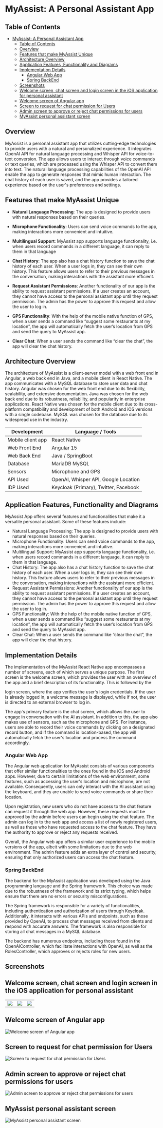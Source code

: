 # MyAssist: A Personal Assistant App

## Table of Contents
- [MyAssist: A Personal Assistant App](#myassist-a-personal-assistant-app)
  - [Table of Contents](#table-of-contents)
  - [Overview](#overview)
  - [Features that make MyAssist Unique](#features-that-make-myassist-unique)
  - [Architecture Overview](#architecture-overview)
  - [Application Features, Functionality and Diagrams](#application-features-functionality-and-diagrams)
  - [Implementation Details](#implementation-details)
    - [Angular Web App](#angular-web-app)
    - [Spring BackEnd](#spring-backend)
  - [Screenshots](#screenshots)
  - [Welcome screen, chat screen and login screen in the iOS application for personal assistant](#welcome-screen-chat-screen-and-login-screen-in-the-ios-application-for-personal-assistant)
  - [Welcome screen of Angular app](#welcome-screen-of-angular-app)
  - [Screen to request for chat permission for Users](#screen-to-request-for-chat-permission-for-users)
  - [Admin screen to approve or reject chat permissions for users](#admin-screen-to-approve-or-reject-chat-permissions-for-users)
  - [MyAssist personal assistant screen](#myassist-personal-assistant-screen)

## Overview
MyAssist is a personal assistant app that utilizes cutting-edge technologies to provide users with a natural and personalized experience. It integrates OpenAI API for natural language processing and Whisper API for voice-to-text conversion. The app allows users to interact through voice commands or text queries, which are processed using the Whisper API to convert them into text. The natural language processing capabilities of the OpenAI API enable the app to generate responses that mimic human interaction. The chat history of each user is saved, and the app provides a tailored experience based on the user's preferences and settings.

## Features that make MyAssist Unique
- **Natural Language Processing**: The app is designed to provide users with natural responses based on their queries.
- **Microphone Functionality**: Users can send voice commands to the app, making interactions more convenient and intuitive.
- **Multilingual Support**: MyAssist app supports language functionality, i.e. when users record commands in a different language, it can reply to them in that language

- **Chat History**: The app also has a chat history function to save the chat history of each user. When a user logs in, they can see their own history. This feature allows users to refer to their previous messages in the conversation, making interactions with the assistant more efficient.
- **Request Assistant Permissions**: Another functionality of our app is the ability to request assistant permissions. If a user creates an account, they cannot have access to the personal assistant app until they request permission. The admin has the power to approve this request and allow the user to log in.
- **GPS Functionality**: With the help of the mobile native function of GPS, when a user sends a command like “suggest some restaurants at my location”, the app will automatically fetch the user’s location from GPS and send the query to MyAssist app.
- **Clear Chat**: When a user sends the command like “clear the chat”, the app will clear the chat history.

## Architecture Overview
The architecture of MyAssist is a client-server model with a web front end in Angular, a web back end in Java, and a mobile client in React Native. The app communicates with a MySQL database to store user data and chat history. Angular was chosen for the web front end due to its flexibility, scalability, and extensive documentation. Java was chosen for the web back end due to its robustness, reliability, and popularity in enterprise applications. React Native was chosen for the mobile client due to its cross-platform compatibility and development of both Android and iOS versions with a single codebase. MySQL was chosen for the database due to its widespread use in the industry.

| Development | Language / Tools |
| ----------- | --------------- |
| Mobile client app | React Native |
| Web Front End | Angular 15 |
| Web Back End | Java / SpringBoot |
| Database | MariaDB MySQL |
| Sensors | Microphone and GPS |
| API Used | OpenAI, Whisper API, Google Location |
| IDP Used | Keycloak (Primary), Twitter, Facebook |

## Application Features, Functionality and Diagrams
MyAssist App offers several features and functionalities that make it a versatile personal assistant. Some of these features include:

- Natural Language Processing: The app is designed to provide users with natural responses based on their queries.
- Microphone Functionality: Users can send voice commands to the app, making interactions more convenient and intuitive.
- Multilingual Support: MyAssist app supports language functionality, i.e. when users record commands in a different language, it can reply to them in that language.
- Chat History: The app also has a chat history function to save the chat history of each user. When a user logs in, they can see their own history. This feature allows users to refer to their previous messages in the conversation, making interactions with the assistant more efficient.
- Request Assistant Permissions: Another functionality of our app is the ability to request assistant permissions. If a user creates an account, they cannot have access to the personal assistant app until they request permission. The admin has the power to approve this request and allow the user to log in.
- GPS Functionality: With the help of the mobile native function of GPS, when a user sends a command like “suggest some restaurants at my location”, the app will automatically fetch the user’s location from GPS and send the query to MyAssist app.
- Clear Chat: When a user sends the command like “clear the chat”, the app will clear the chat history.

## Implementation Details
The implementation of the MyAssist React Native app encompasses a number of screens, each of which serves a unique purpose. The first screen is the welcome screen, which provides the user with an overview of the app and a brief description of its functionality. This is followed by the

login screen, where the app verifies the user's login credentials. If the user is already logged in, a welcome message is displayed, while if not, the user is directed to an external browser to log in.

The app's primary feature is the chat screen, which allows the user to engage in conversation with the AI assistant. In addition to this, the app also makes use of sensors, such as the microphone and GPS. For instance, users are able to record their voice commands by clicking on a designated record button, and if the command is location-based, the app will automatically fetch the user's location and process the command accordingly.

### Angular Web App
The Angular web application for MyAssist consists of various components that offer similar functionalities to the ones found in the iOS and Android apps. However, due to certain limitations of the web environment, some features, such as accessing the user's location and microphone, are not available. Consequently, users can only interact with the AI assistant using the keyboard, and they are unable to send voice commands or share their location.

Upon registration, new users who do not have access to the chat feature can request it through the web app. However, these requests must be approved by the admin before users can begin using the chat feature. The admin can log in to the web app and access a list of newly registered users, as well as those who have requested access to the chat feature. They have the authority to approve or reject any requests received.

Overall, the Angular web app offers a similar user experience to the mobile versions of the app, albeit with some limitations due to the web environment. The admin feature adds an extra layer of control and security, ensuring that only authorized users can access the chat feature.

### Spring BackEnd
The backend for the MyAssist application was developed using the Java programming language and the Spring framework. This choice was made due to the robustness of the framework and its strict typing, which helps ensure that there are no errors or security misconfigurations.

The Spring framework is responsible for a variety of functionalities, including authentication and authorization of users through Keycloak. Additionally, it interacts with various APIs and endpoints, such as those provided by OpenAI, to process chat messages received from clients and respond with accurate answers. The framework is also responsible for storing all chat messages in a MySQL database.

The backend has numerous endpoints, including those found in the OpenAIController, which facilitate interactions with OpenAI, as well as the RolesController, which approves or rejects roles for new users.

## Screenshots

## Welcome screen, chat screen and login screen in the iOS application for personal assistant

| | | |
|:-------------------------:|:-------------------------:|:-------------------------:|
|<img src="resources/app1.png">|<img src="resources/app2.png">|<img src="resources/app3.png">|

## Welcome screen of Angular app

![Welcome screen of Angular app](resources/ang1.png)

## Screen to request for chat permission for Users

![Screen to request for chat permission for Users](resources/ang2.png)

## Admin screen to approve or reject chat permissions for users

![Admin screen to approve or reject chat permissions for users](resources/ang3.png)

## MyAssist personal assistant screen

![MyAssist personal assistant screen](resources/ang4.png)